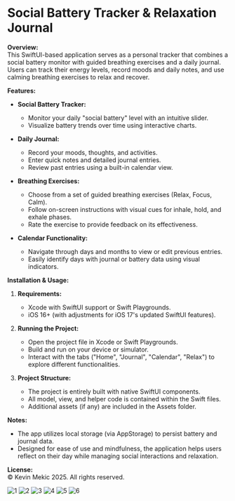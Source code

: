 # Social Battery Tracker & Relaxation Journal

**Overview:**  
This SwiftUI-based application serves as a personal tracker that combines a social battery monitor with guided breathing exercises and a daily journal. Users can track their energy levels, record moods and daily notes, and use calming breathing exercises to relax and recover.

**Features:**  
- **Social Battery Tracker:**  
  - Monitor your daily "social battery" level with an intuitive slider.
  - Visualize battery trends over time using interactive charts.
  
- **Daily Journal:**  
  - Record your moods, thoughts, and activities.
  - Enter quick notes and detailed journal entries.
  - Review past entries using a built-in calendar view.

- **Breathing Exercises:**  
  - Choose from a set of guided breathing exercises (Relax, Focus, Calm).
  - Follow on-screen instructions with visual cues for inhale, hold, and exhale phases.
  - Rate the exercise to provide feedback on its effectiveness.

- **Calendar Functionality:**  
  - Navigate through days and months to view or edit previous entries.
  - Easily identify days with journal or battery data using visual indicators.

**Installation & Usage:**  
1. **Requirements:**  
   - Xcode with SwiftUI support or Swift Playgrounds.
   - iOS 16+ (with adjustments for iOS 17's updated SwiftUI features).

2. **Running the Project:**  
   - Open the project file in Xcode or Swift Playgrounds.
   - Build and run on your device or simulator.
   - Interact with the tabs ("Home", "Journal", "Calendar", "Relax") to explore different functionalities.

3. **Project Structure:**  
   - The project is entirely built with native SwiftUI components.
   - All model, view, and helper code is contained within the Swift files.
   - Additional assets (if any) are included in the Assets folder.

**Notes:**  
- The app utilizes local storage (via AppStorage) to persist battery and journal data.
- Designed for ease of use and mindfulness, the application helps users reflect on their day while managing social interactions and relaxation.

**License:**  
© Kevin Mekic 2025. All rights reserved.

![1](https://github.com/user-attachments/assets/2e0fe51c-6d34-44c8-9043-25ebbab08202)
![2](https://github.com/user-attachments/assets/411b8024-26fc-463b-9ab5-4e510617710a)
![3](https://github.com/user-attachments/assets/008750e9-9db6-4447-8cb1-d019958b9a55)
![4](https://github.com/user-attachments/assets/0686626f-44f1-4967-8502-705b3bc014d7)
![5](https://github.com/user-attachments/assets/cd59326a-4022-4907-a069-620720bb8f50)
![6](https://github.com/user-attachments/assets/3e84f090-9982-4c7f-8dc8-79536b4d49bc)
